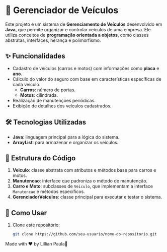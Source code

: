 # 🚗 Gerenciador de Veículos 

Este projeto é um sistema de **Gerenciamento de Veículos** desenvolvido em **Java**, que permite organizar e controlar veículos de uma empresa. Ele utiliza conceitos de **programação orientada a objetos**, como classes abstratas, interfaces, herança e polimorfismo.  

## ✨ Funcionalidades  
- Cadastro de veículos (carros e motos) com informações como **placa** e **ano**.  
- Cálculo do valor do seguro com base em características específicas de cada veículo.  
  - **Carros**: número de portas.  
  - **Motos**: cilindrada.  
- Realização de manutenções periódicas.  
- Exibição de detalhes dos veículos cadastrados.  

## 🛠️ Tecnologias Utilizadas  
- **Java**: linguagem principal para a lógica do sistema.  
- **ArrayList**: para armazenar e organizar os veículos.  

## 📂 Estrutura do Código  
1. **Veiculo**: classe abstrata com atributos e métodos base para carros e motos.  
2. **Manutencao**: interface que padroniza o método de manutenção.  
3. **Carro e Moto**: subclasses de `Veiculo`, que implementam a interface `Manutencao` e métodos específicos.  
4. **GerenciadorVeiculos**: classe principal para executar e testar o sistema.  

## 📝 Como Usar  
1. Clone este repositório:  
   ```bash
   git clone https://github.com/seu-usuario/nome-do-repositorio.git


Made with ♥ by Lillian Paula👋
